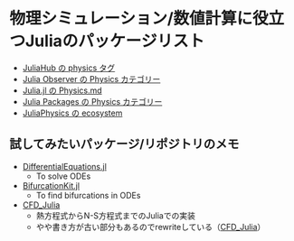 # 物理シミュレーション/数値計算に役立つJuliaのパッケージリスト

- [JuliaHub の physics タグ](https://juliahub.com/ui/Packages?t=physics)
- [Julia Observer の Physics カテゴリー](https://juliaobserver.com/categories/Physics)
- [Julia.jl の Physics.md](https://github.com/svaksha/Julia.jl/blob/master/Physics.md)
- [Julia Packages の Physics カテゴリー](https://juliapackages.com/c/physics)
- [JuliaPhysics の ecosystem](https://juliaphysics.github.io/latest/ecosystem/)

## 試してみたいパッケージ/リポジトリのメモ

- [DifferentialEquations.jl](https://diffeq.sciml.ai/stable/)
  - To solve ODEs
- [BifurcationKit.jl](https://juliahub.com/docs/BifurcationKit/I1INQ/0.1.5/)
  - To find bifurcations in ODEs
- [CFD_Julia](https://github.com/surajp92/CFD_Julia)
  - 熱方程式からN-S方程式までのJuliaでの実装
  - やや書き方が古い部分もあるのでrewriteしている（[CFD_Julia](https://github.com/ryo-ARAKI/CFD_Julia)）
